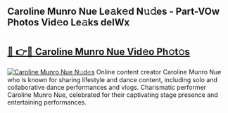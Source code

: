 ## Caroline Munro Nue Le𝚊k𝚎d N𝚞𝚍es - Part-VOw Photos Vid𝚎o Le𝚊ks deIWx

# <h2><a href="http://fb8vy0.evod.top/?m=Caroline+Munro+Nue">🔗 👉🔴 Caroline Munro Nue Vid𝚎o Ph𝚘t𝚘s</a></h2>

[![Caroline Munro Nue N𝚞d𝚎s](https://i.imgur.com/8V9OHl7.gif)](http://fb8vy0.evod.top/?m=Caroline+Munro+Nue)
Online content creator Caroline Munro Nue who is known for sharing lifestyle and dance content, including solo and collaborative dance performances and vlogs. Charismatic performer Caroline Munro Nue, celebrated for their captivating stage presence and entertaining performances. 
